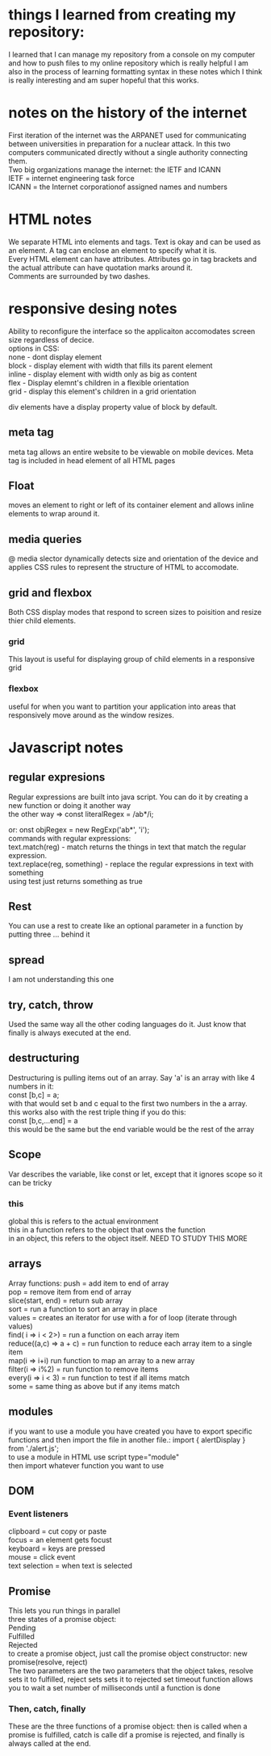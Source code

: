 # things I learned from creating my repository:
I learned that I can manage my repository from a console on my computer and how to push files to my online repository which is really helpful
I am also in the process of learning formatting syntax in these notes which I think is really interesting and am super hopeful that this works.

# notes on the history of the internet
First iteration of the internet was the ARPANET used for communicating between universities in preparation for a nuclear attack. In this two computers communicated directly without a single authority connecting them.  
Two big organizations manage the internet: the IETF and ICANN  
IETF = internet engineering task force  
ICANN = the Internet corporationof assigned names and numbers  





# HTML notes
We separate HTML into elements and tags. Text is okay and can be used as an element. A tag can enclose an element to specify what it is.  
Every HTML element can have attributes. Attributes go in tag brackets and the actual attribute can have quotation marks around it.  
Comments are surrounded by two dashes.  

# responsive desing notes
Ability to reconfigure the interface so the applicaiton accomodates screen size regardless of decice.  
options in CSS:  
none - dont display element  
block - display element with width that fills its parent element  
inline - display element with width only as big as content  
flex - Display elemnt's children in a flexible orientation  
grid - display this element's children in a grid orientation  
  
  div elements have a display property value of block by default.  

## meta tag  
meta tag allows an entire website to be viewable on mobile devices. Meta tag is included in head element of all HTML pages  

## Float  
moves an element to right or left of its container element and allows inline elements to wrap around it.  

## media queries  
@ media slector dynamically detects size and orientation of the device and applies CSS rules to represent the structure of HTML to accomodate.

## grid and flexbox  
Both CSS display modes that respond to screen sizes to poisition and resize thier child elements.

### grid  
This layout is useful for displaying group of child elements in a responsive grid  

### flexbox  
useful for when you want to partition your application into areas that responsively move around as the window resizes. 

# Javascript notes  

## regular expresions  
Regular expressions are built into java script. You can do it by creating a new function or doing it another way  
the other way => const literalRegex = /ab*/i;  

or: onst objRegex = new RegExp('ab*', 'i');  
commands with regular expressions:  
text.match(reg) - match returns the things in text that match the regular expression.  
text.replace(reg, something) - replace the regular expressions in text with something  
using test just returns something as true  

## Rest  
You can use a rest to create like an optional parameter in a function by putting three ... behind it

## spread 
I am not understanding this one  

## try, catch, throw
Used the same way all the other coding languages do it. Just know that finally is always executed at the end. 

## destructuring  
Destructuring is pulling items out of an array. Say 'a' is an array with like 4 numbers in it:  
const [b,c] = a;  
with that would set b and c equal to the first two numbers in the a array.  
this works also with the rest triple thing if you do this:  
const [b,c,...end] = a  
this would be the same but the end variable would be the rest of the array


## Scope  
Var describes the variable, like const or let, except that it ignores scope so it can be tricky  
### this
global this is refers to the actual environment  
this in a function refers to the object that owns the function  
in an object, this refers to the object itself.
NEED TO STUDY THIS MORE  

## arrays
Array functions:
push = add item to end of array  
pop = remove item from end of array  
slice(start, end) = return sub array  
sort = run a function to sort an array in place  
values = creates an iterator for use with a for of loop (iterate through values)  
find( i => i < 2>) = run a function on each array item  
reduce((a,c) => a + c) = run function to reduce each array item to a single item  
map(i => i+i) run function to map an array to a new array  
filter(i => i%2) = run function to remove items  
every(i => i < 3) = run function to test if all items match  
some = same thing as above but if any items match  

## modules  
if you want to use a module you have created you have to export specific functions and then import the file in another file.: import { alertDisplay } from './alert.js';  
to use a module in HTML use script type="module"  
then import whatever function you want to use

## DOM
### Event listeners  
clipboard = cut copy or paste  
focus = an element gets focust  
keyboard = keys are pressed  
mouse = click event  
text selection = when text is selected  

## Promise
This lets you run things in parallel  
three states of a promise object:  
Pending  
Fulfilled  
Rejected  
to create a promise object, just call the promise object constructor: new promise(resolve, reject)  
The two parameters are the two parameters that the object takes, resolve sets it to fulfilled, reject sets sets it to rejected
set timeout function allows you to wait a set number of milliseconds until a function is done  
### Then, catch, finally
These are the three functions of a promise object: then is called when a promise is fulfilled, catch is calle dif a promise is rejected, and finally is always called at the end. 